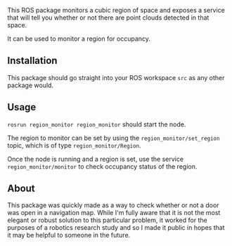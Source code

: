 This ROS package monitors a cubic region of space and exposes a service that will tell you whether or not there are point clouds detected in that space.

It can be used to monitor a region for occupancy.

## Installation

This package should go straight into your ROS workspace  `src` as any other package
would.

## Usage

`rosrun region_monitor region_monitor` should start the node.

The region to monitor can be set by using the `region_monitor/set_region` topic, which is of type `region_monitor/Region`.

Once the node is running and a region is set, use the service `region_monitor/monitor` to check occupancy status of the region.

## About

This package was quickly made as a way to check whether or not a door was open
in a navigation map. While I'm fully aware that it is not the most elegant or
robust solution to this particular problem, it worked for the purposes of a
robotics research study and so I made it public in hopes that it may be helpful
to someone in the future.